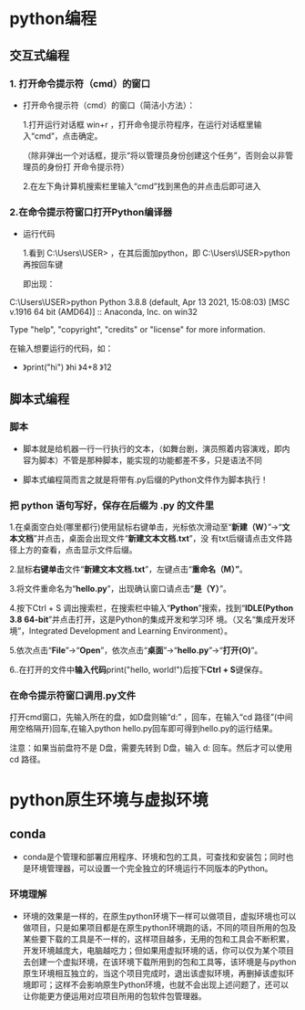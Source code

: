 # python编程

## 交互式编程

### 1. 打开命令提示符（cmd）的窗口

- 打开命令提示符（cmd）的窗口（简洁小方法）：

  1.打开运行对话框 win+r  ，打开命令提示符程序，在运行对话框里输入“cmd”，点击确定。

  （除非弹出一个对话框，提示“将以管理员身份创建这个任务”，否则会以非管理员的身份打    	开命令提示符）

  2.在左下角计算机搜索栏里输入“cmd”找到黑色的并点击后即可进入

### 2.在命令提示符窗口打开Python编译器

- 运行代码

  1.看到 C:\Users\USER> ，在其后面加python，即 C:\Users\USER>python  再按回车键

  即出现：
  
C:\Users\USER>python
  Python 3.8.8 (default, Apr 13 2021, 15:08:03) [MSC v.1916 64 bit (AMD64)] :: Anaconda, Inc. on win32
  
  Type "help", "copyright", "credits" or "license" for more information.
  

  
在输入想要运行的代码，如：
  
  - 》print("hi")
    》hi
    》4+8
  》12





## 脚本式编程

### 脚本

- 脚本就是给机器一行一行执行的文本，（如舞台剧，演员照着内容演戏，即内容为脚本）不管是那种脚本，能实现的功能都差不多，只是语法不同

- 脚本式编程简而言之就是将带有.py后缀的Python文件作为脚本执行！

  

### 把 python 语句写好，保存在后缀为 .py 的文件里

1.在桌面空白处(哪里都行)使用鼠标右键单击，光标依次滑动至“**新建（W）**”->“**文本文档**”并点击，桌面会出现文件“**新建文本文档.txt**”，没	有txt后缀请点击文件路径上方的查看，点击显示文件后缀。

2.鼠标**右键单击**文件“**新建文本文档.txt**”，左键点击“**重命名（M）”**。

3.将文件重命名为“**hello.py**”，出现确认窗口请点击“**是（Y）**”。

4.按下Ctrl + S 调出搜索栏，在搜索栏中输入“**Python**”搜索，找到“**IDLE(Python 3.8 64-bit**”并点击打开，这是Python的集成开发和学习环	境。（又名“集成开发环境”，Integrated Development and Learning Environment）。

5.依次点击“**File**”->“**Open**”，依次点击“**桌面**”->“**hello.py**”->“**打开(O)**”。

6..在打开的文件中**输入代码**print("hello, world!")后按下**Ctrl + S**键保存。



### 在命令提示符窗口调用.py文件

打开cmd窗口，先输入所在的盘，如D盘则输“d:” ，回车，在输入“cd 路径”(中间用空格隔开)回车,在输入python hello.py回车即可得到hello.py的运行结果。

注意：如果当前盘符不是 D盘，需要先转到 D盘，输入 d: 回车。然后才可以使用 cd 路径。



# python原生环境与虚拟环境

## conda

- conda是个管理和部署应用程序、环境和包的工具，可查找和安装包；同时也是环境管理器，可以设置一个完全独立的环境运行不同版本的Python。

### 环境理解

- 环境的效果是一样的，在原生python环境下一样可以做项目，虚拟环境也可以做项目，只是如果项目都是在原生python环境跑的话，不同的项目所用的包及某些要下载的工具是不一样的，这样项目越多，无用的包和工具会不断积累，开发环境越庞大，电脑越吃力；但如果用虚拟环境的话，你可以仅为某个项目去创建一个虚拟环境，在该环境下载所用到的包和工具等，该环境是与python原生环境相互独立的，当这个项目完成时，退出该虚拟环境，再删掉该虚拟环境即可；这样不会影响原生Python环境，也就不会出现上述问题了，还可以让你能更方便运用对应项目所用的包软件包管理器。

